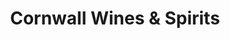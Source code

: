 ---
title: "Cornwall Wines & Spirits"
url: /cornwall/cornwall-wines-und-spirits/
shop: Spirituosen
---
